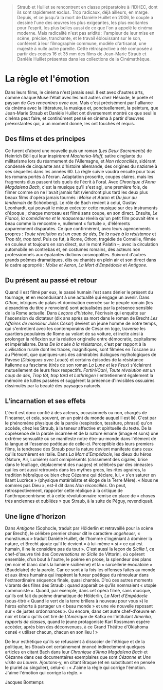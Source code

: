 > Straub et Huillet se rencontrent en classe préparatoire à l'IDHEC, dont ils sont rapidement exclus. Trop radicaux, déjà ailleurs, en marge. Depuis, et ce jusqu'à la mort de Danièle Huillet en 2006, le couple a dessiné l'une des œuvres les plus exigeantes, les plus excitantes pour l'esprit, les plus belles aussi de ce que l'on a appelé le cinéma moderne. Mais radicalité n'est pas aridité : l'ampleur de leur mise en scène, précise, tranchante, et le travail éblouissant sur le son, confèrent à leur filmographie commune, modèle d'artisanat, une majesté à nulle autre pareille. Cette rétrospective a été composée à partir des copies 16 et 35 mm des films de Jean-Marie Straub et Danièle Huillet présentes dans les collections de la Cinémathèque.

# La règle et l'émotion

Dans leurs films, le cinéma n'est jamais seul. Il est avec d'autres arts, comme chaque Muse l'était avec les huit autres chez Hésiode, le poète et paysan de _Ces rencontres avec eux_. Mais c'est précisément par l'alliance du cinéma avec la littérature, la musique et, ponctuellement, la peinture, que Jean-Marie Straub et Danièle Huillet ont diversement montré ce que seul le cinéma peut faire, et continûment pensé en cinéma à partir d'œuvres préexistantes qui, à un moment donné, les ont touchés et requis.

## Des films et des principes

Ce furent d'abord une nouvelle puis un roman (_Les Deux Sacrements_) de Heinrich Böll qui leur inspirèrent _Machorka-Muff_, satire cinglante du militarisme lors du réarmement de l'Allemagne, et _Non réconciliés_, sidérant condensé de cinquante ans d'histoire allemande, des origines du nazisme à ses séquelles dans les années 60. La règle suivie vaudra ensuite pour tous les romans portés à l'écran. Adaptation proscrite, coupes claires, mais les fragments élus passent tels quels de l'écrit à l'oral. Avec _Chronique d'Anna Magdalena Bach_, c'est la musique qu'il s'est agi, une première fois, de filmer comme on ne l'avait jamais fait (viendront plus tard les deux plus beaux films d'opéra jamais tournés : _Moïse et Aaron_ et _Du jour au lendemain_ de Schönberg). Le rôle de Bach revient à celui, Gustav Leonhardt, qui pouvait le mieux exécuter cette musique sur des instruments d'époque ; chaque morceau est filmé sans coupe, en son direct. Ensuite, _Le Fiancé, la comédienne et le maquereau_ révéla qu'un petit film pouvait être « beau comme la rencontre », nullement « fortuite », d'éléments apparemment disparates. Ce que confirmèrent, avec leurs agencements propres : _Toute révolution est un coup de dés_, _De la nuée à la résistance_ et _Trop tôt, trop tard_. Puis ce fut, à Rome, _Othon_, tragédie de Corneille, filmée en couleur et toujours en son direct, sur le mont Palatin –, avec la circulation automobile en contrebas et, en costumes romains, des acteurs non professionnels aux épatantes dictions cosmopolites. Suivront d'autres grands poèmes dramatiques, dits ou chantés en plein air et son direct dans le cadre approprié : _Moïse et Aaron_, _La Mort d'Empédocle_ et _Antigone_.

## Du présent au passé et retour

Quand il est filmé par eux, le passé humain l'est sans dénier le présent du tournage, et en reconduisant à une actualité qui engage un avenir. Dans _Othon_, intrigues de palais et domination exercée sur le peuple romain (les alexandrins du titre y renvoient) sont actualisées par la présence sensible de la Rome actuelle. Dans _Leçons d'histoire_, l'écrivain qui enquête sur l'ascension du dictateur (dix ans après sa mort dans le roman de Brecht _Les Affaires de monsieur Jules César_) devient un jeune homme de notre temps, qui s'entretient avec les contemporains de César en toge, traverse les quartiers populaires de Rome au volant de sa voiture, et incite ainsi à prolonger la réflexion sur la relation originelle entre démocratie, capitalisme et impérialisme. Dans _De la nuée à la résistance_, c'est par rapport à la civilisation rurale dont les traces, magnifiques, sont filmées en Toscane ou au Piémont, que quelques-uns des admirables dialogues mythologiques de Pavese (_Dialogues avec Leucò_) et certains épisodes de la résistance italienne au fascisme (tirés de son roman _La Lune et les Feux_) s'éclairent mutuellement de leurs feux respectifs. _Fortini/Cani_, _Toute révolution est un coup de dés_, _Trop tôt, trop tard_ et _Lothringen !_ entretiennent également la mémoire de luttes passées et suggèrent la présence d'invisibles ossuaires dissimulés par la beauté des paysages naturels.

## L'incarnation et ses effets

L'écrit est donc confié à des acteurs, occasionnels ou non, chargés de l'incarner, et cela, souvent, en un point du monde auquel il est lié. C'est par le phénomène physique de la parole (respiration, tessiture, phrasé) qu'on accède, chez les Straub, à la teneur affective et spirituelle du texte. De la coprésence de la parole incarnée et de la nature émane (image et sons) une extrême sensualité où se manifeste notre être-au-monde dans l'élément de la langue et l'essence poétique de celle-ci. Perceptible dès leurs premiers films, la tendresse des Straub pour la nature devient manifeste dans ceux qu'ils tournèrent en Italie. Dans _La Mort d'Empédocle_, les dieux du héros (Nature, Air, Lumière) sont omniprésents (crissement des cigales, brise dans le feuillage, déplacement des nuages) et célébrés par des cinéastes qui les ont aussi retrouvés dans les mythes grecs, les rites agraires, la tradition hébraïque ou bien chez Cézanne qui déclare, lui, « s'en saturer en lisant Lucrèce » (physique matérialiste et éloge de la Terre Mère). « Nous ne sommes pas Dieu », est-il dit dans _Non réconciliés_. On peut, rétrospectivement, rapporter cette réplique à la critique de l'anthropocentrisme et à cette révolutionnaire remise en place de « choses très anciennes et oubliées » que Straub, à la suite de Péguy, revendiquait.

## Une ligne d'horizon

Dans _Antigone_ (Sophocle, traduit par Hölderlin et retravaillé pour la scène par Brecht), le célèbre premier chœur dit le caractère _ungeheuer_, « monstrueux » traduit Danièle Huillet, de l'homme s'ingéniant à dominer la nature, et Brecht ajoute qu'il le devient « à lui-même » si « ce qui est humain, il ne le considère pas du tout ». C'est aussi la leçon de _Sicilia !_, ce chef-d'œuvre tiré des _Conversations en Sicile_ de Vittorini, où opèrent ensemble, d'un bout à l'autre, le poème en prose, la splendeur des plans (en noir et blanc dans la lumière sicilienne) et la « sorcellerie évocatoire » (Baudelaire) de la parole. Car ce sont à la fois les offenses faites au monde et aux êtres humains qui inspirent la fureur poétique du rémouleur dans l'extraordinaire séquence finale, quasi chantée. D'où ces autres moments vibrants des films des Straub : quand apparaît ce qu'ils nommaient « utopie communiste ». Quand, par exemple, dans cet opéra filmé, sans musique, qu'ils ont fait du poème dramatique de Hölderlin, _La Mort d'Empédocle_ (sous-titré « Quand le vert de la terre brillera à nouveau pour vous ») le héros exhorte à partager un « beau monde » et une vie nouvelle reposant sur « de justes ordonnances ». Ou encore, dans cet autre chef-d'œuvre en noir et blanc qu'ils ont tiré de _L'Amérique_ de Kafka en l'intitulant _Amerika, rapports de classes_, quand le jeune protagoniste Karl Rossmann espère accéder, après bien des déconvenues, à ce Grand Théâtre d'Oklahoma censé « utiliser chacun, chacun en son lieu ! »

De leur esthétique qu'ils se refusaient à dissocier de l'éthique et de la politique, les Straub ont certainement énoncé indirectement quelques articles en citant Bach dans leur _Chronique d'Anna Magdalena Bach_ et Cézanne dans ces documentaires exemplaires que sont _Cézanne_ et _Une visite au Louvre_. Ajoutons-y, en citant Braque (et en substituant en pensée le pluriel au singulier), celui-ci : « J'aime la règle qui corrige l'émotion. J'aime l'émotion qui corrige la règle. »

<div class="author">Jacques Bontemps</div>
